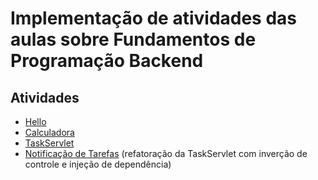 # Implementação de atividades das aulas sobre Fundamentos de Programação Backend

## Atividades 
* [Hello](https://github.com/srcabral/backend-basico/tree/main/src/main/java/br/ufg/inf/backend/hello)
* [Calculadora](https://github.com/srcabral/backend-basico/tree/main/src/main/java/br/ufg/inf/backend/calculator)
* [TaskServlet](https://github.com/srcabral/backend-basico/tree/main/src/main/java/br/ufg/inf/backend/tasks)
* [Notificação de Tarefas](https://github.com/srcabral/backend-basico/tree/main/src/main/java/br/ufg/inf/backend/notificacao) (refatoração da TaskServlet com inverção de controle e injeção de dependência)
